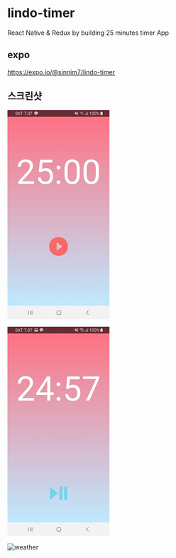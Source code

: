 # lindo-timer

React Native &amp; Redux by building 25 minutes timer App

## expo

https://expo.io/@sinnim7/lindo-timer

## 스크린샷

![permission](<./images/Lindo Timer App-1.jpg>)

![loading](<./images/Lindo Timer App-2.jpg>)

![weather](<./images/weather.Lindo Timer App-3.jpg>)
